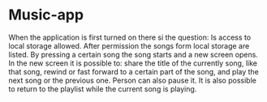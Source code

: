 # Music-app
When the application is first turned on there si the question: Is access to local storage allowed.
After permission the songs form local storage are listed. 
By pressing a certain song the song starts and a new screen opens.
In the new screen it is possible to: share the title of the currently song, like that song, rewind or fast forward to a certain part of the song, and play the next song or the previous one.
Person can also pause it.
It is also possible to return to the playlist while the current song is playing.
